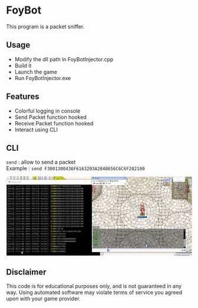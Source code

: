 # FoyBot
This program is a packet sniffer.

## Usage
- Modify the dll path in FoyBotInjector.cpp  
- Build it  
- Launch the game  
- Run FoyBotInjector.exe  


## Features
- Colorful logging in console
- Send Packet function hooked
- Receive Packet function hooked
- Interact using CLI

## CLI
`send` : allow to send a packet  
Example : `send F3001300436F6163203A2048656C6C6F202100`

![Demo gif](/demo.gif)

## Disclaimer
This code is for educational purposes only, and is not guaranteed in any way. Using automated software may violate terms of service you agreed upon with your game provider.
